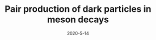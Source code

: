 ---
title: 'Pair production of dark particles in meson decays'
pub_number: 24
authors: Matheus Hostert, Kunio Kaneta, Maxim Pospelov
collection: publication
permalink: /publication/2020-5-14-Pairproductionofdarkparticlesinmesondecays
date: 2020-5-14
venue: Phys.Rev.D 
paperurl: 'https://arxiv.org/abs/2005.07102'
citation_notitle: 'Matheus Hostert, Kunio Kaneta, Maxim Pospelov, Phys.Rev.D 102 (2020) 5 055016'
citation: 'Pair production of dark particles in meson decays, Matheus Hostert, Kunio Kaneta, Maxim Pospelov, Phys.Rev.D 102 (2020) 5 055016'
eprint: '2005.07102'

---